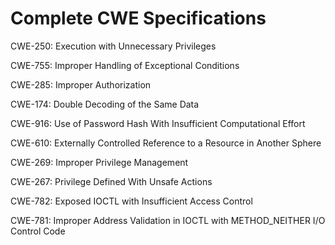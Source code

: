 

# Complete CWE Specifications

CWE-250: Execution with Unnecessary Privileges

CWE-755: Improper Handling of Exceptional Conditions

CWE-285: Improper Authorization

CWE-174: Double Decoding of the Same Data

CWE-916: Use of Password Hash With Insufficient Computational Effort

CWE-610: Externally Controlled Reference to a Resource in Another Sphere

CWE-269: Improper Privilege Management

CWE-267: Privilege Defined With Unsafe Actions

CWE-782: Exposed IOCTL with Insufficient Access Control

CWE-781: Improper Address Validation in IOCTL with METHOD_NEITHER I/O Control Code